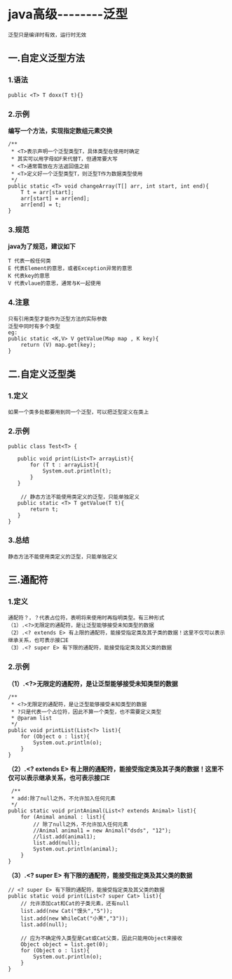 # java高级--------泛型
    泛型只是编译时有效，运行时无效
## 一.自定义泛型方法
### 1.语法
    public <T> T doxx(T t){}
### 2.示例
**编写一个方法，实现指定数组元素交换**
    
    /**
     * <T>表示声明一个泛型类型T，具体类型在使用时确定
     * 其实可以用字母如F来代替T，但通常要大写
     * <T>通常需放在方法返回值之前
     * <T>定义好一个泛型类型T，则泛型T作为数据类型使用
     */
    public static <T> void changeArray(T[] arr, int start, int end){
        T t = arr[start];
        arr[start] = arr[end];
        arr[end] = t;
    }
    
### 3.规范
**java为了规范，建议如下**
 
    T 代表一般任何类
    E 代表Element的意思，或者Exception异常的意思
    K 代表key的意思
    V 代表vlaue的意思，通常与K一起使用
    
### 4.注意
    只有引用类型才能作为泛型方法的实际参数
    泛型中同时有多个类型
    eg:
    public static <K,V> V getValue(Map map , K key){
        return (V) map.get(key);
    }
## 二.自定义泛型类
### 1.定义
    如果一个类多处都要用到同一个泛型，可以把泛型定义在类上
### 2.示例
    public class Test<T> {
    
       public void print(List<T> arrayList){
           for (T t : arrayList){
               System.out.println(t);
           }
       }
    
        // 静态方法不能使用类定义的泛型，只能单独定义
       public static <T> T getValue(T t){
           return t;
       }
    }
### 3.总结
    静态方法不能使用类定义的泛型，只能单独定义
    
## 三.通配符
### 1.定义
    通配符？，？代表占位符，表明将来使用时再指明类型。有三种形式
    （1）.<?>无限定的通配符，是让泛型能够接受未知类型的数据
    （2）.<? extends E> 有上限的通配符，能接受指定类及其子类的数据！这里不仅可以表示继承关系，也可表示接口E
    （3）.<? super E> 有下限的通配符，能接受指定类及其父类的数据
### 2.示例
**（1）.<?>无限定的通配符，是让泛型能够接受未知类型的数据**

    /**
     * <?>无限定的通配符，是让泛型能够接受未知类型的数据
     * ?只是代表一个占位符，因此不算一个类型，也不需要定义类型
     * @param list
     */
    public void printList(List<?> list){
        for (Object o : list){
            System.out.println(o);
        }
    }

**（2）.<? extends E> 有上限的通配符，能接受指定类及其子类的数据！这里不仅可以表示继承关系，也可表示接口E**

     /**
     * add:除了null之外，不允许加入任何元素
     */
    public static void printAnimal(List<? extends Animal> list){
        for (Animal animal : list){
            // 除了null之外，不允许加入任何元素
            //Animal animal1 = new Animal("dsds", "12");
            //list.add(animal1);
            list.add(null);
            System.out.println(animal);
        }
    }
**（3）.<? super E> 有下限的通配符，能接受指定类及其父类的数据**
   
    // <? super E> 有下限的通配符，能接受指定类及其父类的数据
    public static void print(List<? super Cat> list){
        // 允许添加cat和Cat的子类元素，还有null
        list.add(new Cat("馒头","5"));
        list.add(new WhileCat("小黑","3"));
        list.add(null);

        // 应为不确定传入类型是Cat或Cat父类，因此只能用Object来接收
        Object object = list.get(0);
        for (Object o : list){
            System.out.println(o);
        }
    }

    





































    
    
    
    
    
    
    
    
    
    
    
    
    
    
    
    
    
    
    
    
    
    
    
    
    
    
    
